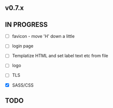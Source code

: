 ## v0.7.x

## IN PROGRESS

- [ ] favicon
      - move 'H' down a little
- [ ] login page
- [ ] Templatize HTML and set label text etc from file
- [ ] logo
- [ ] TLS

- [x] SASS/CSS

## TODO

